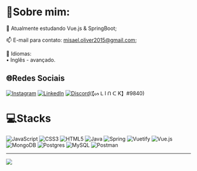# 💫Sobre mim:
🌱 Atualmente estudando Vue.js & SpringBoot;

📫 E-mail para contato: misael.oliver2015@gmail.com;

📄 Idiomas:  
• Inglês - avançado.

## 🌐Redes Sociais
[![Instagram](https://img.shields.io/badge/Instagram-%23E4405F.svg?logo=Instagram&logoColor=white)](https://instagram.com/_slinck_) [![LinkedIn](https://img.shields.io/badge/LinkedIn-%230077B5.svg?logo=linkedin&logoColor=white)](https://linkedin.com/in/https://www.linkedin.com/in/misael-slinck/) [![Discord](https://img.shields.io/badge/Discord-%237289DA.svg?logo=discord&logoColor=white)](https://discord.com/channels/@me)(【ᔕ ᒪ I ᑎ ᑕ K】#9840)

# 💻Stacks
![JavaScript](https://img.shields.io/badge/javascript-%23323330.svg?style=flat&logo=javascript&logoColor=%23F7DF1E) ![CSS3](https://img.shields.io/badge/css3-%231572B6.svg?style=flat&logo=css3&logoColor=white) ![HTML5](https://img.shields.io/badge/html5-%23E34F26.svg?style=flat&logo=html5&logoColor=white) ![Java](https://img.shields.io/badge/java-%23ED8B00.svg?style=flat&logo=java&logoColor=white) ![Spring](https://img.shields.io/badge/spring-%236DB33F.svg?style=flat&logo=spring&logoColor=white) ![Vuetify](https://img.shields.io/badge/Vuetify-1867C0?style=flat&logo=vuetify&logoColor=AEDDFF) ![Vue.js](https://img.shields.io/badge/vuejs-%2335495e.svg?style=flat&logo=vuedotjs&logoColor=%234FC08D) ![MongoDB](https://img.shields.io/badge/MongoDB-%234ea94b.svg?style=flat&logo=mongodb&logoColor=white) ![Postgres](https://img.shields.io/badge/postgres-%23316192.svg?style=flat&logo=postgresql&logoColor=white) ![MySQL](https://img.shields.io/badge/mysql-%2300f.svg?style=flat&logo=mysql&logoColor=white) ![Postman](https://img.shields.io/badge/Postman-FF6C37?style=flat&logo=postman&logoColor=white)

---
[![](https://visitcount.itsvg.in/api?id=slinnck&icon=5&color=12)](https://visitcount.itsvg.in)
